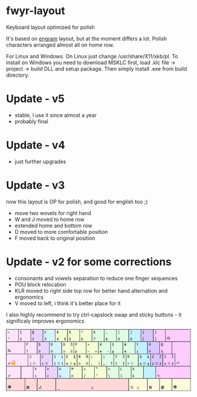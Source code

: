 # fwyr-layout
Keyboard layout optimized for polish

It's based on [engram](https://github.com/binarybottle/engram/) layout, but at the moment differs a lot. Polish characters arranged almost all on home row.

For Linux and Windows. On Linux just change /usr/share/X11/xkb/pl. To install on Windows you need to download MSKLC first, load .klc file -> project -> build DLL and setup package. Then simply install .exe from build directory.

# Update - v5
- stable, I use it since almost a year
- probably final

# Update - v4
- just further upgrades

# Update - v3
now this layout is OP for polish, and good for english too ;)
- move two wovels for right hand
- W and J moved to home row
- extended home and bottom row
- D moved to more comfortable position
- F moved back to original position


# Update - v2 for some corrections
- consonants and vowels separation to reduce one finger sequences
- POU block relocation
- KLR moved to right side top row for better hand alternation and ergonomics
- V moved to left, i think it's better place for it

I also highly recommend to try ctrl-capslock swap and sticky buttons - it significaly improves ergonomics


![image](https://github.com/AKmatiAK/fwyr-layout/blob/main/layout_v5.png "layout")
